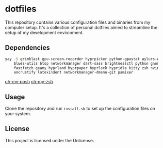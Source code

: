 # dotfiles

This repository contains various configuration files and binaries from my
computer setup. It's a collection of personal dotfiles aimed to streamline the
setup of my development environment.

## Dependencies

```bash
yay -S grimblast gpu-screen-recorder hyprpicker python-gpustat aylurs-gtk-shell-git pipewire bluez \ 
    bluez-utils btop networkmanager dart-sass brightnessctl python gnome-bluetooth-3.0 btop cava \ 
    fastfetch geany hyprland hyprpaper hyprlock hypridle kitty zsh nvim lvim mpv rofi yazi zed git \ 
    uncrustify latexindent networkmanager-dmenu-git pamixer
```

[oh-my-posh](https://ohmyposh.dev/docs/installation/linux)
[oh-my-zsh](https://ohmyz.sh/#install)

## Usage

Clone the repository and run `install.sh` to set up the configuration files on
your system.

## License

This project is licensed under the Unlicense.
